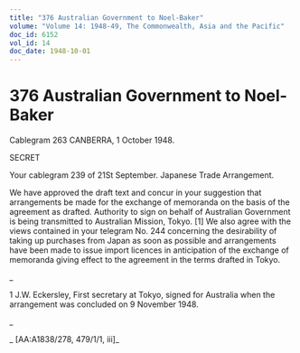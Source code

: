 ```yaml
---
title: "376 Australian Government to Noel-Baker"
volume: "Volume 14: 1948-49, The Commonwealth, Asia and the Pacific"
doc_id: 6152
vol_id: 14
doc_date: 1948-10-01
---
```


# 376 Australian Government to Noel-Baker

Cablegram 263 CANBERRA, 1 October 1948.

SECRET

Your cablegram 239 of 21St September. Japanese Trade Arrangement.

We have approved the draft text and concur in your suggestion that arrangements be made for the exchange of memoranda on the basis of the agreement as drafted. Authority to sign on behalf of Australian Government is being transmitted to Australian Mission, Tokyo. [1] We also agree with the views contained in your telegram No. 244 concerning the desirability of taking up purchases from Japan as soon as possible and arrangements have been made to issue import licences in anticipation of the exchange of memoranda giving effect to the agreement in the terms drafted in Tokyo.

_

1 J.W. Eckersley, First secretary at Tokyo, signed for Australia when the arrangement was concluded on 9 November 1948.

_

_ [AA:A1838/278, 479/1/1, iii]_
